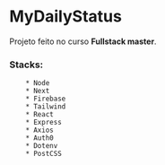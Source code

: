 # MyDailyStatus
Projeto feito no curso **Fullstack master**.



### Stacks: 
        * Node 
        * Next 
        * Firebase 
        * Tailwind 
        * React 
        * Express 
        * Axios
        * Auth0
        * Dotenv
        * PostCSS
        
        
        
